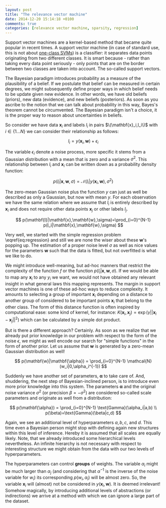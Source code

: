 ```yaml
---
layout: post
title: "The relevance vector machine"
date: 2014-12-20 15:14:18 +0100
comments: true
categories: [relevance vector machine, sparsity, regression]
---
```


Support vector machines are a kernel-based method that became quite popular in recent times. A support vector machine (in case of standard use, this is not about [one-class SVMs](https://rvlasveld.github.io/blog/2013/07/12/introduction-to-one-class-support-vector-machines/)) is a classifier: it separates data points originating from two different classes. It is smart because - rather than taking every data point seriously - only points that are on the border between two classes are taken into account. The so-called support vectors.

The Bayesian paradigm introduces probability as a measure of the plausibility of a belief. If we postulate that belief can be measured in certain degrees, we might subsequently define proper ways in which belief needs to be update given new evidence. In other words, we have old beliefs (priors), new data (evidence), and new beliefs (posteriors). As soon as you ascribe to the notion that we can talk about probability in this way, Bayes's theorem cannot be circumvented. The Bayesian paradigm isn't a choice, it is the proper way to reason about uncertainties in beliefs.

So consider we have data $\mathbf{x}_i$ and labels $l_i$ in pairs $\(\mathbf{x}_i,l_i\)$ with $i \in \{1 \ldots N\}$ we can consider their relationship as follows:

$$
\begin{equation}
l_i = y(\mathbf{x}_i, \mathbf{w}) + \epsilon_i
\label{eq:regression}
\end{equation}
$$

The variable $\epsilon_i$ denote a noise process, more specific it stems from a Gaussian distribution with a mean that is zero and a variance $\sigma^2$. This relationship between $l_i$ and $\mathbf{x}_i$ can be written down as a probability density function:

$$
p(l_i|\mathbf{x},\mathbf{w},\sigma)=\mathcal{N}(l_i|y(\mathbf{x}_i,\mathbf{w}),\sigma^2)
$$

The zero-mean Gaussian noise plus the function $y$ can just as well be described as only a Gaussian, but now with mean $y$. For each observation we have the same relation where we assume that $l_i$ is entirely described by $\mathbf{x}_i$ and does not require other data points $\mathbf{x}_j$ or other labels $l_j$. 

$$
p(\mathbf{l}|\mathbf{x},\mathbf{w},\sigma)=\prod_{i=0}^{N-1} p(l_i|\mathbf{x},\mathbf{w},\sigma)
$$

Very well, we started with the simple regression problem \eqref{eq:regression} and still we are none the wiser about these $\mathbf{w}$'s popping up. The estimation of a proper noise level $\sigma$ as well as nice values for the parameters $\mathbf{w}$ such that the data is fitted, but not overfitted is what we like to do.

We might introduce well-meaning, but ad-hoc manners that restrict the complexity of the function $f$ or the function $p(l_i|\mathbf{x},\mathbf{w},\sigma)$. 
If we would be able to map any $\mathbf{x}_i$ to any $y_i$ we want, we would not have obtained any relevant insight in what general laws this mapping represents. The margin in support vector machines is one of these ad-hoc ways to reduce complexity. 
It amounts to selecting a group of important $\mathbf{x}_i$ depending on a distance to another group of considered to be important points $\mathbf{x}_i$ that belong to the other class. The form of this distance function is often inspired by computational ease: some kind of kernel, for instance: $K(\mathbf{x}_i, \mathbf{x}_j) = \exp (\gamma || \mathbf{x}_i - \mathbf{x}_j ||^2 )$ which can be calculated by a simple dot product.

But is there a different approach? Certainly. As soon as we realize that we already put prior knowledge in our problem with respect to the form of the noise $\epsilon$, we might as well encode our search for "simple functions" in the form of another prior. Let us assume that $\mathbf{w}$ is generated by a zero-mean Gaussian distribution as well!

$$
p(\mathbf{w}|\mathbf{\alpha}) = \prod_{i=0}^{N-1} \mathcal{N}(w_i|0,\alpha_i^{-1})
$$

Suddenly we have another set of parameters, $\mathbf{\alpha}$ to take care of. And, shuddering, the next step of Bayesian-inclined person, is to introduce even more prior knowledge into this system. The parameters $\mathbf{\alpha}$ and the original noise variance $\sigma^2$ (or precision $\beta=-\sigma^2$) are considered so-called scale parameters and originate as well from a distribution:

$$
p(\mathbf{\alpha}) = \prod_{i=0}^{N-1} \text{Gamma}(\alpha_i|a,b) \\
p(\beta)=\text{Gamma}(\beta|c,d)
$$

Again, we see an additional level of hyperparameters $a,b,c$, and $d$. This time even a Bayesian person might stop with defining again new structures within this level of inference. Hereby it is assumed that all scales are equally likely. Note, that we already introduced some hierarchical levels nevertheless. An infinite hierarchy is not necessary with respect to interesting structure we might obtain from the data with our two levels of hyperparameters.

The hyperparameters can control **groups** of weights. The variable $\alpha_i$ might be much larger than $\alpha_j$ (and considering that $\alpha^{-1}$ is the inverse of the noise variable for $w_i$) its corresponding $p(w_i,\alpha_i)$ will be almost zero. So, the variable $\mathbf{x}_i$ will (almost) not be considered in $y(\mathbf{x}_i,\mathbf{w})$. It is deemed irrelevant! Somehow magically, by introducing additional levels of abstractions (or indirections) we arrive at a method with which we can ignore a large part of the dataset.



